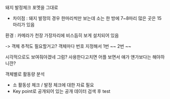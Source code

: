 돼지 발정체크 포멧을 그대로 

- 차이점 : 돼지 발정의 경우 한마리씩만 보는데
	소는 한 방에 7~8마리 
	많은 곳은 15마리가 있음

환경 : 카메라가 천장 가장자리에 비스듬히 보게 설치되어 있음

-> 객체 추적도 필요할거고? 객체마다 번호 지정해서 1번 ~~ 2번 ~~

시각적으로도 보여줘야겠네 그럼? 사용한다고치면 어플 보면서 얘가 얜가보다는 해야하니깐?

객체별로 활동량 분석 



+ 소 활동성 체크 / 발정 체크에 대한 자료 필요
+ Key point로 공개되어 있는 공개 데이터 검색 후 test 